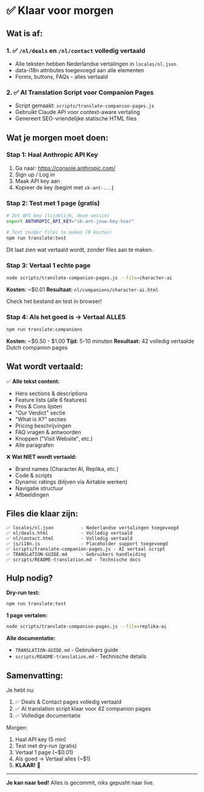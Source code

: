 # ✅ Klaar voor morgen

## Wat is af:

### 1. ✅ `/nl/deals` en `/nl/contact` volledig vertaald
- Alle teksten hebben Nederlandse vertalingen in `locales/nl.json`
- data-i18n attributes toegevoegd aan alle elementen
- Forms, buttons, FAQs - alles vertaald

### 2. ✅ AI Translation Script voor Companion Pages
- Script gemaakt: `scripts/translate-companion-pages.js`
- Gebruikt Claude API voor context-aware vertaling
- Genereert SEO-vriendelijke statische HTML files

## Wat je morgen moet doen:

### Stap 1: Haal Anthropic API Key

1. Ga naar: https://console.anthropic.com/
2. Sign up / Log in
3. Maak API key aan
4. Kopieer de key (begint met `sk-ant-...`)

### Stap 2: Test met 1 page (gratis)

```bash
# Zet API key (tijdelijk, deze sessie)
export ANTHROPIC_API_KEY="sk-ant-jouw-key-hier"

# Test zonder files te maken (0 kosten)
npm run translate:test
```

Dit laat zien wat vertaald wordt, zonder files aan te maken.

### Stap 3: Vertaal 1 echte page

```bash
node scripts/translate-companion-pages.js --file=character-ai
```

**Kosten:** ~$0.01
**Resultaat:** `nl/companions/character-ai.html`

Check het bestand en test in browser!

### Stap 4: Als het goed is → Vertaal ALLES

```bash
npm run translate:companions
```

**Kosten:** ~$0.50 - $1.00
**Tijd:** 5-10 minuten
**Resultaat:** 42 volledig vertaalde Dutch companion pages

## Wat wordt vertaald:

✅ **Alle tekst content:**
- Hero sections & descriptions
- Feature lists (alle 6 features)
- Pros & Cons lijsten
- "Our Verdict" sectie
- "What is X?" secties
- Pricing beschrijvingen
- FAQ vragen & antwoorden
- Knoppen ("Visit Website", etc.)
- Alle paragrafen

❌ **Wat NIET wordt vertaald:**
- Brand names (Character.AI, Replika, etc.)
- Code & scripts
- Dynamic ratings (blijven via Airtable werken)
- Navigatie structuur
- Afbeeldingen

## Files die klaar zijn:

```
✅ locales/nl.json          - Nederlandse vertalingen toegevoegd
✅ nl/deals.html            - Volledig vertaald
✅ nl/contact.html          - Volledig vertaald
✅ js/i18n.js               - Placeholder support toegevoegd
✅ scripts/translate-companion-pages.js - AI vertaal script
✅ TRANSLATION-GUIDE.md     - Gebruikers handleiding
✅ scripts/README-translation.md - Technische docs
```

## Hulp nodig?

**Dry-run test:**
```bash
npm run translate:test
```

**1 page vertalen:**
```bash
node scripts/translate-companion-pages.js --file=replika-ai
```

**Alle documentatie:**
- `TRANSLATION-GUIDE.md` - Gebruikers guide
- `scripts/README-translation.md` - Technische details

## Samenvatting:

Je hebt nu:
1. ✅ Deals & Contact pages volledig vertaald
2. ✅ AI translation script klaar voor 42 companion pages
3. ✅ Volledige documentatie

Morgen:
1. Haal API key (5 min)
2. Test met dry-run (gratis)
3. Vertaal 1 page (~$0.01)
4. Als goed → Vertaal alles (~$1)
5. **KLAAR!** 🎉

---

**Je kan naar bed!** Alles is gecommit, niks gepusht naar live.
